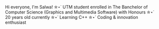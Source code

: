 Hi everyone, I'm Salwa!
✮⋆˙ UTM student enrolled in The Banchelor of Computer Science (Graphics and Multimedia Software) with Honours
✮⋆˙ 20 years old currently 
✮⋆˙ Learning C++ 
✮⋆˙ Coding & innovation enthusiast 
